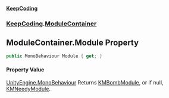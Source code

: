 #### [KeepCoding](index.md 'index')
### [KeepCoding](KeepCoding.md 'KeepCoding').[ModuleContainer](KeepCoding_ModuleContainer.md 'KeepCoding.ModuleContainer')
## ModuleContainer.Module Property
```csharp
public MonoBehaviour Module { get; }
```
#### Property Value
[UnityEngine.MonoBehaviour](https://docs.microsoft.com/en-us/dotnet/api/UnityEngine.MonoBehaviour 'UnityEngine.MonoBehaviour')
Returns [KMBombModule](https://docs.microsoft.com/en-us/dotnet/api/KMBombModule 'KMBombModule'), or if null, [KMNeedyModule](https://docs.microsoft.com/en-us/dotnet/api/KMNeedyModule 'KMNeedyModule').  
